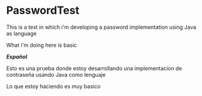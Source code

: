 # PasswordTest
This is a test in which i'm developing a password implementation using Java as language

What i'm doing here is basic

***Español***

Esto es una prueba donde estoy desarrollando una implementacion de contraseña usando Java como lenguaje

Lo que estoy haciendo es muy basico
